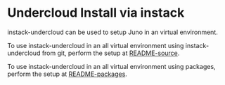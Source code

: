 Undercloud Install via instack
==============================

instack-undercloud can be used to setup Juno in an virtual environment.

To use instack-undercloud in an all virtual environment using instack-undercloud from git, perform the setup at
[README-source](README-source.md).

To use instack-undercloud in an all virtual environment using packages, perform the setup at
[README-packages](README-packages.md).
